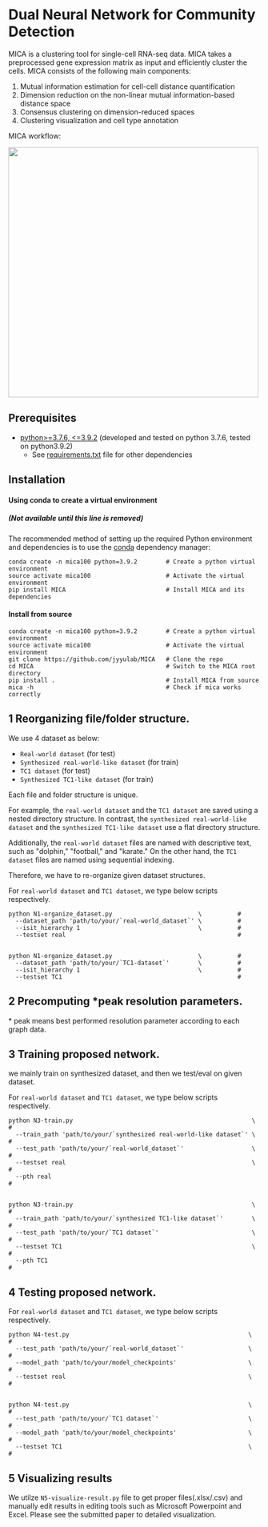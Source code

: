 # Dual Neural Network for Community Detection

MICA is a clustering tool for single-cell RNA-seq data. MICA takes a preprocessed gene expression matrix as input and
efficiently cluster the cells.
MICA consists of the following main components:
1. Mutual information estimation for cell-cell distance quantification
2. Dimension reduction on the non-linear mutual information-based distance space
3. Consensus clustering on dimension-reduced spaces
4. Clustering visualization and cell type annotation

MICA workflow:

<img src="images/MICA_workflow.png" width="500">


## Prerequisites
* [python>=3.7.6, <=3.9.2](https://www.python.org/downloads/) (developed and tested on python 3.7.6, tested on python3.9.2)
    * See [requirements.txt](https://github.com/jyyulab/MICA/blob/million/requirements.txt) file for other dependencies


## Installation
#### Using conda to create a virtual environment 
##### (Not available until this line is removed)
The recommended method of setting up the required Python environment and dependencies 
is to use the [conda](https://conda.io/docs/) dependency manager:
```
conda create -n mica100 python=3.9.2        # Create a python virtual environment
source activate mica100                     # Activate the virtual environment
pip install MICA                            # Install MICA and its dependencies
```

#### Install from source
```
conda create -n mica100 python=3.9.2        # Create a python virtual environment
source activate mica100                     # Activate the virtual environment
git clone https://github.com/jyyulab/MICA   # Clone the repo
cd MICA                                     # Switch to the MICA root directory
pip install .                               # Install MICA from source
mica -h                                     # Check if mica works correctly
```


## 1 Reorganizing file/folder structure.
We use 4 dataset as below:
 - `Real-world dataset` (for test)
 - `Synthesized real-world-like dataset` (for train)
 - `TC1 dataset` (for test)
 - `Synthesized TC1-like dataset` (for train)

Each file and folder structure is unique.

For example, the `real-world dataset` and the `TC1 dataset` are saved using a nested directory structure. 
In contrast, the `synthesized real-world-like dataset` and the `synthesized TC1-like dataset` use a flat directory structure.

Additionally, the `real-world dataset` files are named with descriptive text, such as "dolphin," "football," and "karate." 
On the other hand, the `TC1 dataset` files are named using sequential indexing.

Therefore, we have to re-organize given dataset structures.

For `real-world dataset` and `TC1 dataset`, we type below scripts respectively.
```
python N1-organize_dataset.py                        \          # 
  --dataset_path 'path/to/your/`real-world_dataset`' \          # 
  --isit_hierarchy 1                                 \          #
  --testset real                                                #


python N1-organize_dataset.py                        \          # 
  --dataset_path 'path/to/your/`TC1-dataset`'        \          # 
  --isit_hierarchy 1                                 \          #
  --testset TC1                                                 #
```


## 2 Precomputing *peak resolution parameters.
\* peak means best performed resolution parameter according to each graph data.







## 3 Training proposed network.
we mainly train on synthesized dataset, and then we test/eval on given dataset.

For `real-world dataset` and `TC1 dataset`, we type below scripts respectively.
```
python N3-train.py                                                  \          # 
  --train_path 'path/to/your/`synthesized real-world-like dataset`' \          # 
  --test_path 'path/to/your/`real-world_dataset`'                   \          #
  --testset real                                                    \          #
  --pth real                                                                   #


python N3-train.py                                                  \          # 
  --train_path 'path/to/your/`synthesized TC1-like dataset`'        \          # 
  --test_path 'path/to/your/`TC1 dataset`'                          \          #
  --testset TC1                                                     \          #
  --pth TC1                                                                    #
```



## 4 Testing proposed network.
For `real-world dataset` and `TC1 dataset`, we type below scripts respectively.
```
python N4-test.py                                                  \          # 
  --test_path 'path/to/your/`real-world_dataset`'                  \          #
  --model_path 'path/to/your/model_checkpoints'                    \          # 
  --testset real                                                   \          #


python N4-test.py                                                  \          # 
  --test_path 'path/to/your/`TC1 dataset`'                         \          #
  --model_path 'path/to/your/model_checkpoints'                    \          # 
  --testset TC1                                                    \          #
```



## 5 Visualizing results
We utilze `N5-visualize-result.py` file to get proper files(.xlsx/.csv) and manually edit results in editing tools such as Microsoft Powerpoint and Excel.
Please see the submitted paper to detailed visualization.
